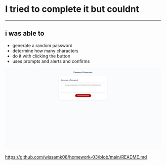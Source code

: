 # I tried to complete it but couldnt

---

## i was able to
* generate a random password
* determine how many characters
* do it with clicking the button
* uses prompts and alerts and confirms

![screenshot](https://github.com/wissamk08/homework-03/blob/main/images/sc.png?raw=true)

https://github.com/wissamk08/homework-03/blob/main/README.md
